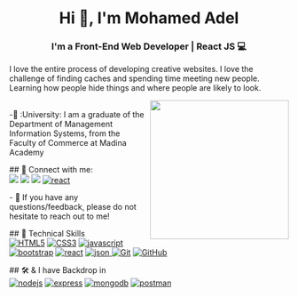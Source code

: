 <h1 align="center">Hi 👋, I'm Mohamed Adel</h1>
<h3 align="center">I'm a Front-End Web Developer | React JS 💻</h3>

<p>I love the entire process of developing creative websites. I love the challenge of finding caches and spending time meeting new people. Learning how people hide things and where people are likely to look.
 
 <p align="left">
<img align="right" src="https://user-images.githubusercontent.com/63050133/156676671-d5b2e362-97d4-4404-9447-dd71ddfea82f.gif" width = 250px/>
<br>
<!-- - 🌱 I’m currently studying `BackEnd Node.js` -->
-🏫 :University: I am a graduate of the Department of Management Information Systems, from the Faculty of Commerce at Madina Academy

<br />
 <p align="left">
## 🤝 Connect with me:
<br />
<a href="https://www.facebook.com/profile.php?id=100012706116123" title="Facebook"><img src="https://img.shields.io/badge/Facebook-%23000?style=social&logo=Facebook&logoColor=%230866FF"/></a>
<a href="https://www.linkedin.com/in/mohamed-adel-226611286/" title="LinkedIn"><img src="https://img.shields.io/badge/linked%20in-%23000?style=social&logo=LinkedIn&logoColor=%230A66C2"/></a> 
<a  href="mailto:howare7amo99@gmail.com" title="Gmail"><img src="https://img.shields.io/badge/Gmail-%23000?style=social&logo=Gmail&logoColor=%23EA4335"/></a>
<a href="https://portfolio97by-mohamed-adel.netlify.app/"><img src="https://img.shields.io/badge/Portfolio-%23000?style=social&logo=react&logoColor=%2361DAFB"alt="react"/></a>
<br />
 <p align="left">
- 💬 If you have any questions/feedback, please do not hesitate to reach out to me!
<br />
 <p align="left">
## 💼 Technical Skills
<br>
  <a href="https://www.w3.org/TR/html5/"title="HTML5"><img src="https://img.shields.io/badge/HTML5-%23000?style=social&logo=html5&logoColor=%23E34F26" alt="HTML5"></a>
    <a href="https://www.w3.org/Style/CSS/" title="CSS3"><img src="https://img.shields.io/badge/CSS3-%23000?style=social&logo=css3&logoColor=%231572B6"alt="CSS3"></a>
  <a href="https://developer.mozilla.org/en-US/docs/Web/JavaScript"title="JavaScript"><img src="https://img.shields.io/badge/JavaScript-%23fff?style=social&logo=JavaScript&logoColor=%23F7DF1E"alt="javascript"/</a>
 <a href="https://getbootstrap.com"title="Bootstrap"><img src="https://img.shields.io/badge/Bootstrap-%23fff?style=social&logo=bootstrap&logoColor=%237952B3" alt="bootstrap"/></a>
  <a href="https://reactjs.org/"title="React"><img src="https://img.shields.io/badge/React-%23000?style=social&logo=react&logoColor=%2361DAFB"alt="react"/></a>
  <a href="https://www.npmjs.com/package/json-server"title="json"><img src="https://img.shields.io/badge/JsonServer-%23fff?style=social&logo=json&logoColor=%23F7DF1E"alt="json"/</a>
  <a href="https://git-scm.com/" title="Git"><img src="https://img.shields.io/badge/git-%23000?style=social&logo=git&logoColor=%23F05032" alt="Git"></a>
  <a href="https://github.com/" title="GitHub"><img src="https://img.shields.io/badge/GitHub-%23000?style=social&logo=GitHub&logoColor=%23181717" alt="GitHub"></a></p>
<!--   <a href="https://www.typescriptlang.org/" title="Type Script"><img src="https://img.shields.io/badge/TypeScript-%23000?style=social&logo=typescript&logoColor=%233178C6" alt="typescript"/></a> -->
  ## 🛠 & I have Backdrop in 
  <br />
  <a href="https://nodejs.org" title="NodeJS"><img src="https://img.shields.io/badge/Node%20JS-%23000?style=social&logo=Node.js&logoColor=%23339933"alt="nodejs" /></a>
    <a href="https://expressjs.com"title="Express"><img src="https://img.shields.io/badge/Express-%23fff?style=social&logo=express&logoColor=%23000000" alt="express"/></a>
  <a href="https://www.mongodb.com/"title="Mongodb"><img src="https://img.shields.io/badge/MongoDB-%23000?style=social&logo=mongodb&logoColor=%2347A248"alt="mongodb"/></a>
  <a href="https://postman.com"title="Postman"><img src="https://img.shields.io/badge/postman-%23000?style=social&logo=postman&logoColor=%23FF6C37" alt="postman"/></a>
  <!-- <a href="https://code.visualstudio.com/" title="Visual Studio Code"><img src="https://img.shields.io/badge/Visual%20Studio%20Code-%23000?style=social&logo=Visual%20Studio%20Code&logoColor=%23007ACC"alt="Visual Studio Code"></a> -->

